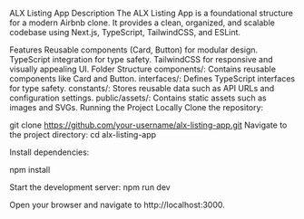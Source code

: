 ALX Listing App
Description
The ALX Listing App is a foundational structure for a modern Airbnb clone. It provides a clean, organized, and scalable codebase using Next.js, TypeScript, TailwindCSS, and ESLint.

Features
Reusable components (Card, Button) for modular design.
TypeScript integration for type safety.
TailwindCSS for responsive and visually appealing UI.
Folder Structure
components/: Contains reusable components like Card and Button.
interfaces/: Defines TypeScript interfaces for type safety.
constants/: Stores reusable data such as API URLs and configuration settings.
public/assets/: Contains static assets such as images and SVGs.
Running the Project Locally
Clone the repository:

git clone https://github.com/your-username/alx-listing-app.git
Navigate to the project directory: cd alx-listing-app

Install dependencies:

npm install

Start the development server: npm run dev

Open your browser and navigate to http://localhost:3000.
